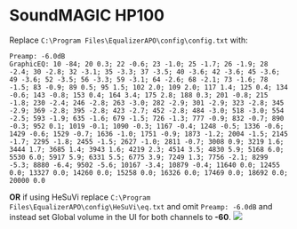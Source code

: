# SoundMAGIC HP100
Replace `C:\Program Files\EqualizerAPO\config\config.txt` with:
```
Preamp: -6.0dB
GraphicEQ: 10 -84; 20 0.3; 22 -0.6; 23 -1.0; 25 -1.7; 26 -1.9; 28 -2.4; 30 -2.8; 32 -3.1; 35 -3.3; 37 -3.5; 40 -3.6; 42 -3.6; 45 -3.6; 49 -3.6; 52 -3.5; 56 -3.3; 59 -3.1; 64 -2.6; 68 -2.1; 73 -1.6; 78 -1.5; 83 -0.9; 89 0.5; 95 1.5; 102 2.0; 109 2.0; 117 1.4; 125 0.4; 134 -0.6; 143 -0.8; 153 0.4; 164 3.4; 175 2.8; 188 0.3; 201 -0.8; 215 -1.8; 230 -2.4; 246 -2.8; 263 -3.0; 282 -2.9; 301 -2.9; 323 -2.8; 345 -2.9; 369 -2.8; 395 -2.8; 423 -2.7; 452 -2.8; 484 -3.0; 518 -3.0; 554 -2.5; 593 -1.9; 635 -1.6; 679 -1.5; 726 -1.3; 777 -0.9; 832 -0.7; 890 -0.3; 952 0.1; 1019 -0.1; 1090 -0.3; 1167 -0.4; 1248 -0.5; 1336 -0.6; 1429 -0.6; 1529 -0.7; 1636 -1.0; 1751 -0.9; 1873 -1.2; 2004 -1.5; 2145 -1.7; 2295 -1.8; 2455 -1.5; 2627 -1.0; 2811 -0.7; 3008 0.9; 3219 1.6; 3444 1.7; 3685 1.4; 3943 1.6; 4219 2.3; 4514 3.5; 4830 5.9; 5168 6.0; 5530 6.0; 5917 5.9; 6331 5.5; 6775 3.9; 7249 1.3; 7756 -2.1; 8299 -5.3; 8880 -6.4; 9502 -5.6; 10167 -3.4; 10879 -0.4; 11640 0.0; 12455 0.0; 13327 0.0; 14260 0.0; 15258 0.0; 16326 0.0; 17469 0.0; 18692 0.0; 20000 0.0
```
**OR** if using HeSuVi replace `C:\Program Files\EqualizerAPO\config\HeSuVi\eq.txt` and omit `Preamp: -6.0dB` and instead set Global volume in the UI for both channels to **-60**.
![](https://raw.githubusercontent.com/jaakkopasanen/AutoEq/master/results/Innerfidelity%202017/innerfidelity/onear/SoundMAGIC%20HP100/SoundMAGIC%20HP100.png)